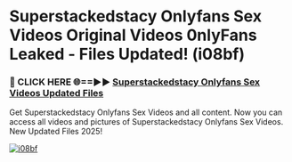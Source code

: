 # Superstackedstacy Onlyfans Sex Videos Original Videos 0nlyFans Leaked - Files Updated! (i08bf)

<h3>🔴 CLICK HERE 🌐==►► <a href="https://tinyurl.com/x26r9saj" rel="nofollow">Superstackedstacy Onlyfans Sex Videos Updated Files</a></h3>

Get Superstackedstacy Onlyfans Sex Videos and all content. Now you can access all videos and pictures of Superstackedstacy Onlyfans Sex Videos. New Updated Files 2025!

[![i08bf](https://i.imgur.com/LkgZPqh.gif)](https://tinyurl.com/x26r9saj)
